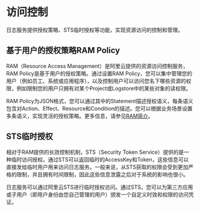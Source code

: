 # 访问控制

日志服务提供授权策略、STS临时授权等功能，实现资源访问的控制和管理。

## 基于用户的授权策略RAM Policy

RAM（Resource Access Management）是阿里云提供的资源访问控制服务，RAM Policy是基于用户的授权策略。通过设置RAM Policy，您可以集中管理您的用户（例如员工、系统或应用程序），以及控制用户可以访问您名下哪些资源的权限，例如限制您的用户只拥有对某个Project或Logstore中的某些对象的读权限。

RAM Policy为JSON格式，您可以通过其中的Statement描述授权语义，每条语义包含对Action、Effect、Resource和Condition的描述。您可以根据业务场景设置多条语义，实现灵活的授权策略。更多信息，请参见[RAM简介](/cn.zh-CN/开发指南/访问控制RAM/简介.md)。

## STS临时授权

相对于RAM提供的长效控制机制，STS（Security Token Service）提供的是一种临时访问授权。通过STS可以返回临时的AccessKey和Token，这些信息可以直接发给临时用户用来访问日志服务。一般来说，从STS获取的权限会受到更加严格的限制，并且拥有时间限制，因此这些信息泄露之后对于系统的影响也很小。

日志服务可以通过阿里云STS进行临时授权访问。通过STS，您可以为第三方应用或子用户（即用户身份由您自己管理的用户）颁发一个自定义时效和权限的访问凭证。

